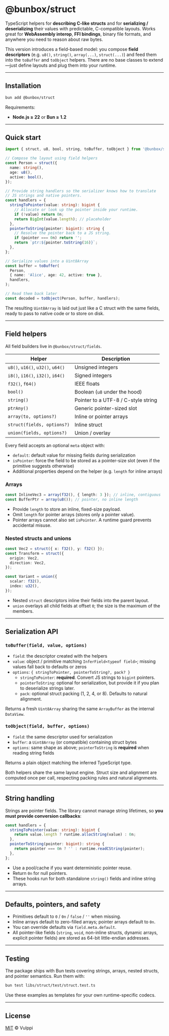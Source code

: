 # @bunbox/struct

TypeScript helpers for **describing C-like structs** and for **serializing / deserializing** their values with predictable, C-compatible layouts. Works great for **WebAssembly interop**, **FFI bindings**, binary file formats, and anywhere you need to reason about raw bytes.

This version introduces a field-based model: you compose **field descriptors** (e.g. `u8()`, `string()`, `array(...)`, `struct(...)`) and feed them into the `toBuffer` and `toObject` helpers. There are no base classes to extend—just define layouts and plug them into your runtime.

---

## Installation

```bash
bun add @bunbox/struct
```

Requirements:

- **Node.js ≥ 22** or **Bun ≥ 1.2**

---

## Quick start

```ts
import { struct, u8, bool, string, toBuffer, toObject } from '@bunbox/struct';

// Compose the layout using field helpers
const Person = struct({
  name: string(),
  age: u8(),
  active: bool(),
});

// Provide string handlers so the serializer knows how to translate
// JS strings and native pointers.
const handlers = {
  stringToPointer(value: string): bigint {
    // Allocate or look up the pointer inside your runtime.
    if (!value) return 0n;
    return BigInt(value.length); // placeholder
  },
  pointerToString(pointer: bigint): string {
    // Resolve the pointer back to a JS string.
    if (pointer === 0n) return '';
    return `ptr:${pointer.toString(16)}`;
  },
};

// Serialize values into a Uint8Array
const buffer = toBuffer(
  Person,
  { name: 'Alice', age: 42, active: true },
  handlers,
);

// Read them back later
const decoded = toObject(Person, buffer, handlers);
```

The resulting `Uint8Array` is laid out just like a C struct with the same fields, ready to pass to native code or to store on disk.

---

## Field helpers

All field builders live in `@bunbox/struct/fields`.

| Helper                            | Description                         |
| --------------------------------- | ----------------------------------- |
| `u8()`, `u16()`, `u32()`, `u64()` | Unsigned integers                   |
| `i8()`, `i16()`, `i32()`, `i64()` | Signed integers                     |
| `f32()`, `f64()`                  | IEEE floats                         |
| `bool()`                          | Boolean (`u8` under the hood)       |
| `string()`                        | Pointer to a UTF-8 / C-style string |
| `ptrAny()`                        | Generic pointer-sized slot          |
| `array(to, options?)`             | Inline or pointer arrays            |
| `struct(fields, options?)`        | Inline struct                       |
| `union(fields, options?)`         | Union / overlay                     |

Every field accepts an optional `meta` object with:

- `default`: default value for missing fields during serialization
- `isPointer`: force the field to be stored as a pointer-size slot (even if the primitive suggests otherwise)
- Additional properties depend on the helper (e.g. `length` for inline arrays)

### Arrays

```ts
const InlineVec3 = array(f32(), { length: 3 }); // inline, contiguous
const BufferPtr = array(u8()); // pointer, no inline length
```

- Provide `length` to store an inline, fixed-size payload.
- Omit `length` for pointer arrays (stores only a pointer value).
- Pointer arrays cannot also set `isPointer`. A runtime guard prevents accidental misuse.

### Nested structs and unions

```ts
const Vec2 = struct({ x: f32(), y: f32() });
const Transform = struct({
  origin: Vec2,
  direction: Vec2,
});

const Variant = union({
  scalar: f32(),
  index: u32(),
});
```

- Nested `struct` descriptors inline their fields into the parent layout.
- `union` overlays all child fields at offset `0`; the size is the maximum of the members.

---

## Serialization API

### `toBuffer(field, value, options)`

- `field`: the descriptor created with the helpers
- `value`: object / primitive matching `InferField<typeof field>`; missing values fall back to defaults or zeros
- `options`: `{ stringToPointer, pointerToString?, pack? }`
  - `stringToPointer`: **required**. Convert JS strings to `bigint` pointers.
  - `pointerToString`: optional for serialization, but provide it if you plan to deserialize strings later.
  - `pack`: optional struct packing (1, 2, 4, or 8). Defaults to natural alignment.

Returns a fresh `Uint8Array` sharing the same `ArrayBuffer` as the internal `DataView`.

### `toObject(field, buffer, options)`

- `field`: the same descriptor used for serialization
- `buffer`: a `Uint8Array` (or compatible) containing struct bytes
- `options`: same shape as above; `pointerToString` is **required** when reading string fields

Returns a plain object matching the inferred TypeScript type.

Both helpers share the same layout engine. Struct size and alignment are computed once per call, respecting packing rules and natural alignments.

---

## String handling

Strings are pointer fields. The library cannot manage string lifetimes, so **you must provide conversion callbacks**:

```ts
const handlers = {
  stringToPointer(value: string): bigint {
    return value.length ? runtime.allocString(value) : 0n;
  },
  pointerToString(pointer: bigint): string {
    return pointer === 0n ? '' : runtime.readCString(pointer);
  },
};
```

- Use a pool/cache if you want deterministic pointer reuse.
- Return `0n` for null pointers.
- These hooks run for both standalone `string()` fields and inline string arrays.

---

## Defaults, pointers, and safety

- Primitives default to `0` / `0n` / `false` / `''` when missing.
- Inline arrays default to zero-filled arrays; pointer arrays default to `0n`.
- You can override defaults via `field.meta.default`.
- All pointer-like fields (`string`, `void`, non-inline structs, dynamic arrays, explicit pointer fields) are stored as 64-bit little-endian addresses.

---

## Testing

The package ships with Bun tests covering strings, arrays, nested structs, and pointer semantics. Run them with:

```bash
bun test libs/struct/test/struct.test.ts
```

Use these examples as templates for your own runtime-specific codecs.

---

## License

[MIT](./LICENSE) © Vulppi
